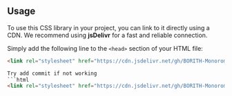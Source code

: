 ## Usage

To use this CSS library in your project, you can link to it directly using a CDN. We recommend using **jsDelivr** for a fast and reliable connection.

Simply add the following line to the `<head>` section of your HTML file:

```html
<link rel="stylesheet" href="https://cdn.jsdelivr.net/gh/BORITH-Monorom/css-library@main/style.css" />

Try add commit if not working
```html
<link rel="stylesheet" href="https://cdn.jsdelivr.net/gh/BORITH-Monorom/css-library@<commit-hash>/style.css">
